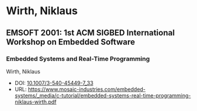 # Wirth, Niklaus

## EMSOFT 2001: 1st ACM SIGBED International Workshop on Embedded Software

### Embedded Systems and Real-Time Programming
Wirth, Niklaus
* DOI: [10.1007/3-540-45449-7_33](https://doi.org/10.1007/3-540-45449-7_33)
* URL: <https://www.mosaic-industries.com/embedded-systems/_media/c-tutorial/embedded-systems-real-time-programming-niklaus-wirth.pdf>

